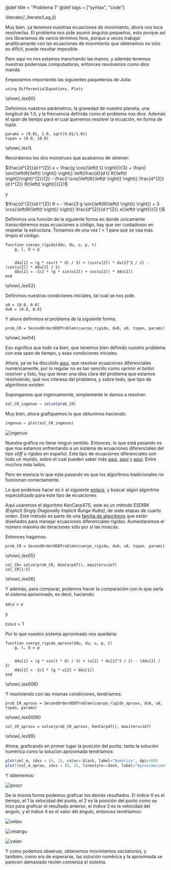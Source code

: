 <!-- @def showall = true -->
@def title = "Problema 1"
@def tags = ["syntax", "code"]


\literate{/_literate/Lag.jl}

Muy bien, ya tenemos nuestras ecuaciones de movimiento, ahora nos toca resolverlas. El problema nos pide asumir ángulos pequeños, esto porque así nos libraríamos de varios términos feos, porque a veces trabajar analíticamente con las ecuaciones de movimiento que obtenemos no sólo es difícil, puede resultar imposible. 

Pero aquí no nos estamos manchando las manos, y además tenemos nuestras poderosas computadoras, entonces resolvamos como dios manda. 

Empezamos importando las siguientes paqueterías de Julia:


```julia:./ex00
using DifferentialEquations, Plots
```
\show{./ex00}

Definimos nuestros parámetros, la gravedad de nuestro planeta, una longitud de 1.0, y la frecuencia definida como el problema nos dice. Además el span de tiempo para el cual queremos resolver la ecuación, en forma de tupla. 

```julia:./ex1
params = (9.81, 1.0, sqrt(9.81/1.0))
tspan = (0.0, 10.0)
```

\show{./ex1}

Recordamos los dos monstruos que acabamos de obtener:

$\frac{d^{2}}{d t^{2}} x = \frac{g \cos{\left(t Ω \right)}}{3} + \frac{l \sin{\left(θ{\left(t \right)} \right)} \left(\frac{d}{d t} θ{\left(t \right)}\right)^{2}}{2} - \frac{l \cos{\left(θ{\left(t \right)} \right)} \frac{d^{2}}{d t^{2}} θ{\left(t \right)}}{2}$

y

$\frac{d^{2}}{d t^{2}} θ = - \frac{3 g \sin{\left(θ{\left(t \right)} \right)} + 3 \cos{\left(θ{\left(t \right)} \right)} \frac{d^{2}}{d t^{2}} x{\left(t \right)}}{2 l}$

Definimos una función de la siguiente forma en donde únicamente transcribiremos esas ecuaciones a código, hay que ser cuidadosos en respetar la estructura. Tomamos de una vez $l = 1$ para que se vea más limpio el código.


```julia:./ex02
function cuerpo_rigido(ddu, du, u, p, t)
    g, l, Ω = p


    ddu[1] = (g * cos(t * Ω) / 3) + (sin(u[2]) * du[2]^2 / 2) - (cos(u[2]) * ddu[2] / 2)
    ddu[2] = -3/2 * (g * sin(u[2]) + cos(u[2]) * ddu[1]) 
end
```

\show{./ex02}

Definimos nuestras condiciones iniciales, tal cual se nos pide.

```julia:./ex03
u0 = [0.0, 0.0]
du0 = [0.0, 0.0]
```

Y ahora definimos el problema de la siguiente forma:

```julia:./ex04
prob_CR = SecondOrderODEProblem(cuerpo_rigido, du0, u0, tspan, params)
```
\show{./ex04}

Eso significa que todo va bien, que tenemos bien definido nuestro problema con ese span de tiempo, y esas condiciones iniciales.

Ahora, ya se ha discutido [aquí](https://marcoherrera-s.github.io/Problemas/Ejercicios/oscilador/), que resolver ecuaciones diferenciales numéricamente, por lo regular no es tan sencillo como oprimir el botón resolver y listo, hay que tener una idea clara del problema que estamos resolviendo, qué nos interesa del problema, y sobre todo, que tipo de algoritmos existen. 

Supongamos que ingenuamente, simplemente le damos a resolver:


```julia
sol_CR_ingenuo = solve(prob_CR)
```
<!-- \show{./ex59} -->


Muy bien, ahora grafiquemos lo que obtuvimos haciendo:


```julia
ingenuo = plot(sol_CR_ingenuo)
```
<!-- \show{./ex58} -->


![ingenuo](/assets/ingenuo.png)


Nuestra gráfica no tiene ningun sentido. 
Entonces, lo que está pasando es que nos estamos enfrentando a un sistema de ecuaciones diferenciales del tipo _stiff_ o _rígidas_ en español. 
Este tipo de ecuaciones diferenciales son todo un mundo, sobre el cual pueden saber más [aquí](https://en.wikipedia.org/wiki/Stiff_equation), [aquí](https://scicomp.stackexchange.com/questions/891/the-definition-of-stiff-ode-system) y [aquí](https://docs.sciml.ai/SciMLTutorialsOutput/html/introduction/02-choosing_algs.html). Entre muchos más lados. 

Pero en esencia lo que está pasando es que los algoritmos tradicionales no funcionan correctamente.

Lo que podemos hacer es ir al siguiente [enlace](https://docs.sciml.ai/DiffEqDocs/stable/solvers/ode_solve/#OrdinaryDiffEq.jl-for-Stiff-Equations), y buscar algún algoritmo especializado para este tipo de ecuaciones.

Aquí usaremos el algoritmo KenCarp47(), este es un método ESDIRK _(Explicit Singly Diagonally Implicit Runge Kutta)_, de siete etapas de cuarto orden. Este método es parte de una [familia de algoritmos](https://arxiv.org/abs/1803.01613) que están diseñados para manejar ecuaciones diferenciales rígidas. Aumentaremos el número máximo de iteraciones sólo por si las moscas. 

Entonces hagamos: 


```julia:./ex05
prob_CR = SecondOrderODEProblem(cuerpo_rigido, du0, u0, tspan, params)
```
\show{./ex05}

```julia:./ex06
sol_CR= solve(prob_CR, KenCarp47(), maxiters=1e7)
sol_CR[1:5]

```
\show{./ex06}


Y además, para comparar, podemos hacer la comparación con lo que sería el sistema aproximado, es decir, haciendo: 

$\sin{x} = x$

y 

$\cos{x} = 1$

Por lo que nuestro sistema aproximado nos quedaría:


```julia:./ex006
function cuerpo_rigido_aproxx(ddu, du, u, p, t)
    g, l, Ω = p


    ddu[1] = (g * cos(t * Ω) / 3) + (u[2] * du[2]^2 / 2) - (ddu[2] / 2)
    ddu[2] = -3/2 * (g * u[2] + ddu[1]) 
end

```
\show{./ex006}

Y resolviendo con las mismas condiciones, tendríamos:

```julia:./ex0006
prob_CR_aproxx = SecondOrderODEProblem(cuerpo_rigido_aproxx, du0, u0, tspan, params)
```
\show{./ex0006}

```julia:./ex99
sol_CR_aproxx = solve(prob_CR_aproxx, KenCarp47(), maxiters=1e7)

```
\show{./ex99}

Ahora, graficando en primer lugar la posición del punto, tanto la solución numérica como la solución aproximada tendríamos:

```julia
plot(sol_m, idxs = (0, 2), color=:black, label="Numérico", dpi=500)
plot!(sol_m_aprox, idxs = (0, 2), linestyle=:dash, label="Aproximación", ylabel="Posición del punto", ylims=(-7,7), color=:red, title="Posición del punto en cuerpo rígido")
```
Y obtenemos:

![poscr](/assets/pospunto.png)

De la misma forma podemos graficar los demás resultados. El índice 0 es el tiempo, el 1 la velocidad del punto, el 2 es la posición del punto como se hizo para graficar el resultado anterior, el índice 3 es la velocidad del ángulo, y el índice 4 es el valor del ángulo, entonces tendríamos:


![velpu](/assets/velpunto.png)

![velangu](/assets/velangulo.png)

![valan](/assets/anguba.png)

Y como podemos observar, obtenemos movimientos oscilatorios, y también, como era de esperarse, las solución numérica y la aproximada se parecen demasiado recién comienza el sistema. 
